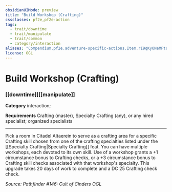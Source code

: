 ```yaml
---
obsidianUIMode: preview
title: "Build Workshop (Crafting)"
cssclasses: pf2e,pf2e-action
tags:
  - trait/downtime
  - trait/manipulate
  - trait/common
  - category/interaction
aliases: "Compendium.pf2e.adventure-specific-actions.Item.rI9qKyONeMPtajZ8"
license: OGL
---
```

# Build Workshop (Crafting)

### [[downtime]][[manipulate]]

**Category** interaction; 




**Requirements** Crafting (master), Specialty Crafting (any), or any hired specialist; organized specialists

* * *

Pick a room in Citadel Altaerein to serve as a crafting area for a specific Crafting skill chosen from one of the crafting specialties listed under the [[Specialty Crafting|Specialty Crafting]] feat. You can have multiple workshops, each devoted to its own skill. Use of a workshop grants a +1 circumstance bonus to Crafting checks, or a +3 circumstance bonus to Crafting skill checks associated with that workshop's specialty. This upgrade takes 20 days of work to complete and a DC 25 Crafting check check.

*Source: Pathfinder #146: Cult of Cinders*
*OGL*